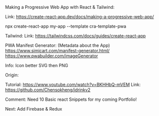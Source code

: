Making a Progressive Web App with React & Tailwind:

Link: https://create-react-app.dev/docs/making-a-progressive-web-app/

npx create-react-app my-app --template cra-template-pwa

Tailwind: 
Link: https://tailwindcss.com/docs/guides/create-react-app 


PWA Manifest Generator: (Metadata about the App)
https://www.simicart.com/manifest-generator.html/
https://www.pwabuilder.com/imageGenerator 


Info: 
Icon better SVG then PNG


Origin: 

Tutorial: https://www.youtube.com/watch?v=BKHHbQ-mVEM 
Link: https://github.com/Chensokheng/idrinkv2 


Comment:
Need 10 Basic react Snippets for my coming Portfolio!

Next:
Add Firebase & Redux 